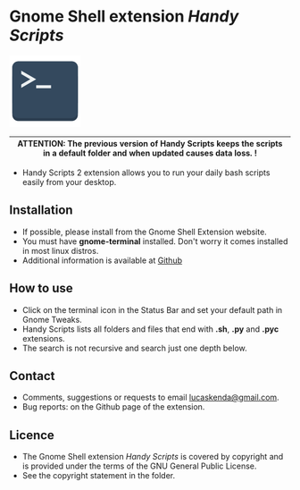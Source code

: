 # Gnome Shell extension *Handy Scripts*

![preview image](terminal.png)

| ATTENTION: The previous version of **Handy Scripts** keeps the scripts in a default folder and when updated causes data loss. ! |
| --- |
*   Handy Scripts 2 extension allows you to run your daily bash scripts easily from your desktop.


## Installation

*   If possible, please install from the Gnome Shell Extension website.
*   You must have **gnome-terminal** installed. Don't worry it comes installed in most linux distros.
*   Additional information is available at
[Github](https://github.com/lucaskenda/handyscripts2)


## How to use

*   Click on the terminal icon in the Status Bar and set your default path in Gnome Tweaks.
*   Handy Scripts lists all folders and files that end with **.sh**, **.py** and **.pyc** extensions.
*   The search is not recursive and search just one depth below.

## Contact

*   Comments, suggestions or requests to email lucaskenda@gmail.com.
*   Bug reports: on the Github page of the extension.


## Licence

*   The Gnome Shell extension *Handy Scripts* is covered by copyright and is provided under the terms of the GNU General Public License.
*   See the copyright statement in the folder.

